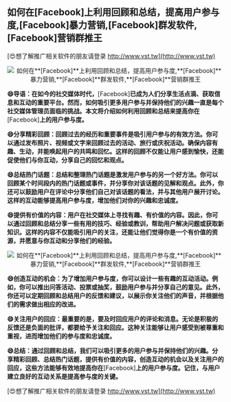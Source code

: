 ## **如何在**[Facebook]**上利用回顾和总结，提高用户参与度,**[Facebook]**暴力营销,**[Facebook]**群发软件,**[Facebook]**营销群推王**

[😍想了解推广相关软件的朋友请登录 http://www.vst.tw](http://www.vst.tw)

 <center><img src="https://vst.tw/MP4/tuiguang/png/7.png" alt="如何在**[Facebook]**上利用回顾和总结，提高用户参与度,**[Facebook]**暴力营销,**[Facebook]**群发软件,**[Facebook]**营销群推王"></center>

**😄导语：在如今的社交媒体时代，**[Facebook]**已成为人们分享生活点滴、获取信息和互动的重要平台。然而，如何吸引更多用户参与并保持他们的兴趣一直是每个社交媒体管理员面临的挑战。本文将介绍如何利用回顾和总结来提高你在**[Facebook]**上的用户参与度。**

**😄分享精彩回顾：回顾过去的经历和重要事件是吸引用户参与的有效方法。你可以通过发布照片、视频或文字来回顾过去的活动、旅行或庆祝活动。确保内容有趣、生动，并能唤起用户的共鸣和回忆。这样的回顾不仅能让用户感到愉快，还能促使他们与你互动，分享自己的回忆和观点。**

**😄总结热门话题：总结和整理热门话题是激发用户参与的另一个好方法。你可以回顾某个时间段内的热门话题或事件，并分享你对该话题的见解和观点。此外，你还可以鼓励用户在评论中分享他们自己对该话题的看法，并与其他用户展开讨论。这样的互动能够提高用户参与度，增加他们对你的兴趣和忠诚度。**

**😄提供有价值的内容：用户在社交媒体上寻找有趣、有价值的内容。因此，你可以通过回顾和总结分享一些有用的技巧、经验或教训，帮助用户解决问题或获取新知识。这样的内容不仅能吸引用户的关注，还能让他们觉得你是一个有价值的资源，并愿意与你互动和分享他们的经验。**

 <center><img src="https://vst.tw/MP4/tuiguang/png/4.png" alt="如何在**[Facebook]**上利用回顾和总结，提高用户参与度,**[Facebook]**暴力营销,**[Facebook]**群发软件,**[Facebook]**营销群推王"></center>

**😄创造互动的机会：为了增加用户参与度，你可以设计一些有趣的互动活动。例如，你可以推出问答活动、投票或抽奖，鼓励用户参与并分享自己的意见。此外，你还可以定期回顾和总结用户的反馈和建议，以展示你关注他们的声音，并根据他们的需求做出相应的改进。**

**😄关注用户的回应：最重要的是，要及时回应用户的评论和消息。无论是积极的反馈还是负面的批评，都要给予关注和回应。这种关注能够让用户感受到被尊重和重视，进而增加他们的参与度和忠诚度。**

**😄总结：通过回顾和总结，我们可以吸引更多的用户参与并保持他们的兴趣。分享精彩回顾、总结热门话题，提供有价值的内容，创造互动的机会以及关注用户的回应，这些方法能够有效地提高你在**[Facebook]**上的用户参与度。记住，与用户建立良好的互动关系是提高参与度的关键。**

[😍想了解推广相关软件的朋友请登录 http://www.vst.tw](http://www.vst.tw)



